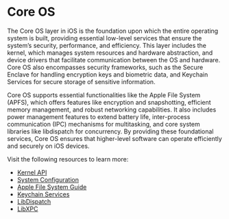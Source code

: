 # Core OS

The Core OS layer in iOS is the foundation upon which the entire operating system is built, providing essential low-level services that ensure the system’s security, performance, and efficiency. This layer includes the kernel, which manages system resources and hardware abstraction, and device drivers that facilitate communication between the OS and hardware. Core OS also encompasses security frameworks, such as the Secure Enclave for handling encryption keys and biometric data, and Keychain Services for secure storage of sensitive information.

Core OS supports essential functionalities like the Apple File System (APFS), which offers features like encryption and snapshotting, efficient memory management, and robust networking capabilities. It also includes power management features to extend battery life, inter-process communication (IPC) mechanisms for multitasking, and core system libraries like libdispatch for concurrency. By providing these foundational services, Core OS ensures that higher-level software can operate efficiently and securely on iOS devices.

Visit the following resources to learn more:

- [Kernel API](https://developer.apple.com/documentation/kernel)
- [System Configuration](https://developer.apple.com/documentation/systemconfiguration)
- [Apple File System Guide](https://developer.apple.com/documentation/foundation/file_system/about_apple_file_system)
- [Keychain Services](https://developer.apple.com/documentation/security/keychain_services)
- [LibDispatch](https://developer.apple.com/documentation/dispatch)
- [LibXPC](https://developer.apple.com/documentation/xpc)